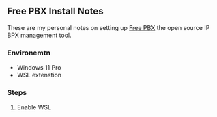 ## Free PBX Install Notes

These are my personal notes on setting up [Free PBX](https://www.freepbx.org/) the open source IP BPX management tool.

### Environemtn
- Windows 11 Pro
- WSL extenstion

### Steps

1. Enable WSL
